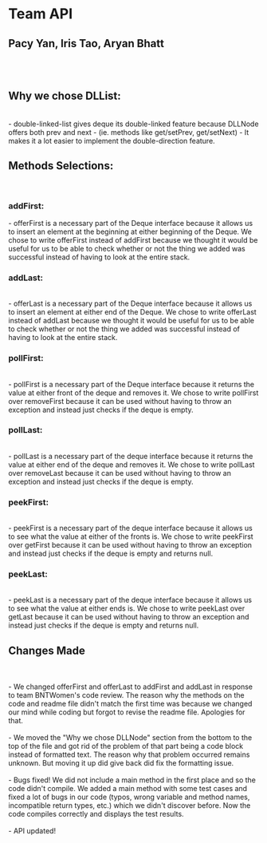  <h1>Team API </h1>
 <h2>Pacy Yan, Iris Tao, Aryan Bhatt </h2></br></br>
 
 <h2>Why we chose DLList:</h2></br>
     - double-linked-list gives deque its double-linked feature because DLLNode offers both prev and next
     - (ie. methods like get/setPrev, get/setNext) 
     - It makes it a lot easier to implement the double-direction feature. 
     
 <h2> Methods Selections: </h2></br>
     <h3> addFirst: </h3>
     - offerFirst is a necessary part of the Deque interface because it allows us to insert an element at the beginning at either beginning of the Deque. We chose to write offerFirst instead of addFirst because we thought it would be useful for us to be able to check whether or not the thing we added was successful instead of having to look at the entire stack. 
     </br>
     <h3>addLast: </h3> </br>
     - offerLast is a necessary part of the Deque interface because it allows us to insert an element at either end of the Deque. We chose to write offerLast instead of addLast because we thought it would be useful for us to be able to check whether or not the thing we added was successful instead of having to look at the entire stack.
     </br>
     <h3>pollFirst: </h3> </br> 
     - pollFirst is a necessary part of the Deque interface because it returns the value at either front of the deque and removes it. We chose to write pollFirst over removeFirst because it can be used without having to throw an exception and instead just checks if the deque is empty. 
     </br>
     <h3>pollLast: </h3> </br>
     - pollLast is a necessary part of the deque interface because it returns the value at either end of the deque and removes it. We chose to write pollLast over removeLast because it can be used without having to throw an exception and instead just checks if the deque is empty. 
     </br>
     <h3>peekFirst: </h3> </br>
     - peekFirst is a necessary part of the deque interface because it allows us to see what the value at either of the fronts is. We chose to write peekFirst over getFirst because it can be used without having to throw an exception and instead just checks if the deque is empty and returns null.
     </br>
     <h3>peekLast: </h3> </br>
     - peekLast is a necessary part of the deque interface because it allows us to see what the value at either ends is. We chose to write peekLast over getLast because it can be used without having to throw an exception and instead just checks if the deque is empty and returns null.
     </br>

     
<h2>Changes Made</h2></br></br>
     - We changed offerFirst and offerLast to addFirst and addLast in response to team BNTWomen's code review. The reason why the methods on the code and readme file didn't match the first time was because we changed our mind while coding but forgot to revise the readme file. Apologies for that. </br></br>
     - We moved the "Why we chose DLLNode" section from the bottom to the top of the file and got rid of the problem of that part being a code block instead of formatted text. The reason why that problem occurred remains unknown. But moving it up did give back did fix the formatting issue. </br></br>
     - Bugs fixed! We did not include a main method in the first place and so the code didn't compile. We added a main method with some test cases and fixed a lot of bugs in our code (typos, wrong variable and method names, incompatible return types, etc.) which we didn't discover before. Now the code compiles correctly and displays the test results. </br></br>
     - API updated! </br>




